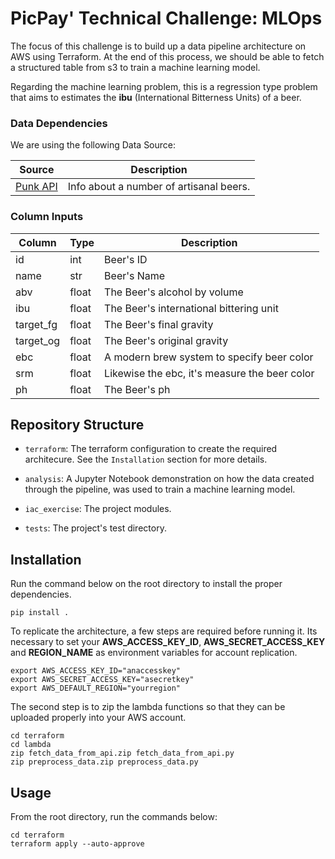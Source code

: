 # PicPay' Technical Challenge: MLOps

The focus of this challenge is to build up a data pipeline architecture on AWS using Terraform. At the end of this process, we should be able to fetch a structured table from s3 to train a machine learning model.

Regarding the machine learning problem, this is a regression type problem that aims to estimates the **ibu** (International Bitterness Units) of a beer.
### Data Dependencies
We are using the following Data Source:

| Source | Description |
|--------|-------------|
|[Punk API](https://punkapi.com/documentation/v2)| Info about a number of artisanal beers.|------------|

### Column Inputs
| Column | Type | Description |
|--------|------|-------------|
|id|int|Beer's ID|
|name|str|Beer's Name|
|abv|float|The Beer's alcohol by volume|
|ibu|float|The Beer's international bittering unit|
|target_fg|float|The Beer's final gravity|
|target_og|float|The Beer's original gravity|
|ebc|float|A modern brew system to specify beer color|
|srm|float|Likewise the ebc, it's measure the beer color |
|ph|float| The Beer's ph|

## Repository Structure
- ```terraform```: The terraform configuration to create the required architecure. See the ```Installation``` section for more details.

- ```analysis```:  A Jupyter Notebook demonstration on how the data created through the pipeline, was used to train a machine learning model.

- ```iac_exercise```: The project modules.

- ```tests```: The project's test directory.

## Installation
Run the command below on the root directory to install the proper dependencies.

```
pip install .
```

To replicate the architecture, a few steps are required before running it.
Its necessary to set your **AWS_ACCESS_KEY_ID**, **AWS_SECRET_ACCESS_KEY** and **REGION_NAME** as environment variables for account replication.

```
export AWS_ACCESS_KEY_ID="anaccesskey"
export AWS_SECRET_ACCESS_KEY="asecretkey"
export AWS_DEFAULT_REGION="yourregion"
```

The second step is to zip the lambda functions so that they can be uploaded properly into your AWS account.
```
cd terraform
cd lambda
zip fetch_data_from_api.zip fetch_data_from_api.py
zip preprocess_data.zip preprocess_data.py
```

## Usage

From the root directory, run the commands below:

```
cd terraform
terraform apply --auto-approve
```




